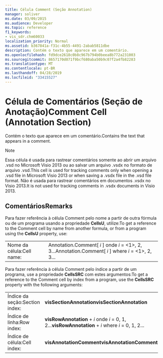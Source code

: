 ```yaml
---
title: Célula Comment (Seção Annotation)
manager: soliver
ms.date: 03/09/2015
ms.audience: Developer
ms.topic: reference
f1_keywords:
- vis_sdr.chm60033
localization_priority: Normal
ms.assetid: b367841a-f31c-4b55-4491-2abab5811dbe
description: Contém o texto que aparece em um comentário.
ms.openlocfilehash: fd9dce2618c0b8c967b794b0beea8b772a231003
ms.sourcegitcommit: 8657170d071f9bcf680aba50b9c07f2a4fb82283
ms.translationtype: MT
ms.contentlocale: pt-BR
ms.lasthandoff: 04/28/2019
ms.locfileid: "33415527"
---
```

# <a name="comment-cell-annotation-section"></a><span data-ttu-id="2edb6-103">Célula de Comentários (Seção de Anotação)</span><span class="sxs-lookup"><span data-stu-id="2edb6-103">Comment Cell (Annotation Section)</span></span>

<span data-ttu-id="2edb6-104">Contém o texto que aparece em um comentário.</span><span class="sxs-lookup"><span data-stu-id="2edb6-104">Contains the text that appears in a comment.</span></span>
  
> [!NOTE]
> <span data-ttu-id="2edb6-105">Essa célula é usada para rastrear comentários somente ao abrir um arquivo .vsd no Microsoft Visio 2013 ou ao salvar um arquivo .vsdx no formato de arquivo .vsd.</span><span class="sxs-lookup"><span data-stu-id="2edb6-105">This cell is used for tracking comments only when opening a .vsd file in Microsoft Visio 2013 or when saving a .vsdx file in the .vsd file format.</span></span> <span data-ttu-id="2edb6-106">Não é usada para rastrear comentários em documentos .vsdx no Visio 2013.</span><span class="sxs-lookup"><span data-stu-id="2edb6-106">It is not used for tracking comments in .vsdx documents in Visio 2013.</span></span> 
  
## <a name="remarks"></a><span data-ttu-id="2edb6-107">Comentários</span><span class="sxs-lookup"><span data-stu-id="2edb6-107">Remarks</span></span>

<span data-ttu-id="2edb6-108">Para fazer referência à célula Comment pelo nome a partir de outra fórmula ou de um programa usando a propriedade **CellsU**, utilize:</span><span class="sxs-lookup"><span data-stu-id="2edb6-108">To get a reference to the Comment cell by name from another formula, or from a program using the **CellsU** property, use:</span></span> 
  
|||
|:-----|:-----|
| <span data-ttu-id="2edb6-109">Nome da célula:</span><span class="sxs-lookup"><span data-stu-id="2edb6-109">Cell name:</span></span>  <br/> | <span data-ttu-id="2edb6-110">Annotation.Comment[  *i*  ]            onde  *i*  = <1>, 2, 3...</span><span class="sxs-lookup"><span data-stu-id="2edb6-110">Annotation.Comment[  *i*  ]            where  *i*  = <1>, 2, 3...</span></span>  <br/> |
   
<span data-ttu-id="2edb6-111">Para fazer referência à célula Comment pelo índice a partir de um programa, use a propriedade **CellsSRC** com estes argumentos:</span><span class="sxs-lookup"><span data-stu-id="2edb6-111">To get a reference to the Comment cell by index from a program, use the **CellsSRC** property with the following arguments:</span></span> 
  
|||
|:-----|:-----|
| <span data-ttu-id="2edb6-112">Índice da seção:</span><span class="sxs-lookup"><span data-stu-id="2edb6-112">Section index:</span></span>  <br/> |<span data-ttu-id="2edb6-113">**visSectionAnnotation**</span><span class="sxs-lookup"><span data-stu-id="2edb6-113">**visSectionAnnotation**</span></span> <br/> |
| <span data-ttu-id="2edb6-114">Índice de linha:</span><span class="sxs-lookup"><span data-stu-id="2edb6-114">Row index:</span></span>  <br/> |<span data-ttu-id="2edb6-115">**visRowAnnotation** +  *i*            onde *i* = 0, 1, 2...</span><span class="sxs-lookup"><span data-stu-id="2edb6-115">**visRowAnnotation** +  *i*            where  *i*  = 0, 1, 2...</span></span>  <br/> |
| <span data-ttu-id="2edb6-116">Índice de célula:</span><span class="sxs-lookup"><span data-stu-id="2edb6-116">Cell index:</span></span>  <br/> |<span data-ttu-id="2edb6-117">**visAnnotationComment**</span><span class="sxs-lookup"><span data-stu-id="2edb6-117">**visAnnotationComment**</span></span> <br/> |
   

